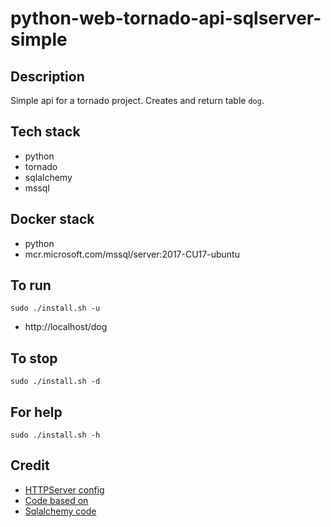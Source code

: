 # python-web-tornado-api-sqlserver-simple

## Description
Simple api for a tornado project.
Creates and return table `dog`.

## Tech stack
- python
- tornado
- sqlalchemy
- mssql

## Docker stack
- python
- mcr.microsoft.com/mssql/server:2017-CU17-ubuntu

## To run
`sudo ./install.sh -u`
- http://localhost/dog

## To stop
`sudo ./install.sh -d`

## For help
`sudo ./install.sh -h`

## Credit
- [HTTPServer config](https://phrase.com/blog/posts/tornado-web-framework-i18n/)
- [Code based on](https://www.tornadoweb.org/en/stable/)
- [Sqlalchemy code](https://medium.com/swlh/tornado-and-sqlalchemy-847eecbc0445)
